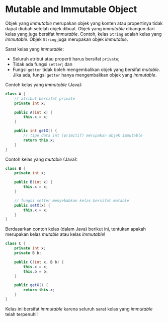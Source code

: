 # Mutable and Immutable Object

Objek yang *immutable* merupakan objek yang konten atau propertinya tidak dapat diubah setelah objek dibuat. Objek yang *immutable* dibangun dari kelas yang juga bersifat *immutable*. Contoh, kelas `String` adalah kelas yang *immutable*. Objek `String` juga merupakan objek *immutable*.

Sarat kelas yang *immutable*:

- Seluruh atribut atau properti harus bersifat `private`;
- Tidak ada fungsi `setter`; dan
- Fungsi `getter` tidak boleh mengembalikan objek yang bersifat *mutable*. Jika ada, fungsi `getter` hanya mengembalikan objek yang *immutable*.

Contoh kelas yang *immutable* (Java):

```Java
class A {
    // atribut bersifat private
    private int x;

    public A(int x) {
        this.x = x;
    }

    public int getX() {
        // tipe data int (primitif) merupakan objek immutable 
        return this.x;
    }
}
```

Contoh kelas yang *mutable* (Java):

```Java
class B {
    private int x;

    public B(int x) {
        this.x = x;
    }

    // fungsi setter menyebabkan kelas bersifat mutable 
    public setX(x) {
        this.x = x;
    }
}

```

Berdasarkan contoh kelas (dalam Java) berikut ini, tentukan apakah merupakan kelas *mutable* atau kelas *immutable*!

```Java
class C {
    private int x;
    private B b;

    public C(int x, B b) {
        this.x = x;
        this.b = b;
    }

    public getX() {
        return this.x;
    }
}
```

Kelas ini bersifat *immutable* karena seluruh sarat kelas yang *immutable* telah terpenuhi!
